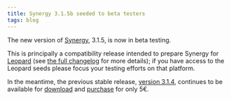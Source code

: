 ```yaml
---
title: Synergy 3.1.5b seeded to beta testers
tags: blog
---
```


The new version of [Synergy](http://wincent.com/a/products/synergy-classic/), 3.1.5, is now in beta testing.

This is principally a compatibility release intended to prepare Synergy for [Leopard](http://wincent.com/wiki/Leopard) (see [the full changelog](http://wincent.com/a/products/synergy-classic/history/#3.1.5b) for more details); if you have access to the Leopard seeds please focus your testing efforts on that platform.

In the meantime, the previous stable release, [version 3.1.4](http://wincent.com/a/products/synergy-classic/history/#3.1.4), continues to be available for [download](http://wincent.com/a/products/synergy-classic/download/) and [purchase](https://secure.wincent.com/a/products/synergy-classic/purchase/) for only 5€.
